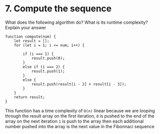 # 7. Compute the sequence
What does the following algorithm do? What is its runtime complexity? Explain your answer

````
function compute(num) {
    let result = [];
    for (let i = 1; i <= num; i++) {

        if (i === 1) {
            result.push(0);
        }
        else if (i === 2) {
            result.push(1);
        }
        else {
            result.push(result[i - 2] + result[i - 3]);
        }
    }
    return result;
}
````

This function has a time complexity of `O(n)` linear because we are looping through the result array
on the first iteration, `0` is pushed to the end of the array
on the next iteration `1` is push to the array
then each additional number pushed into the array is the next value in the Fibonnaci sequence


